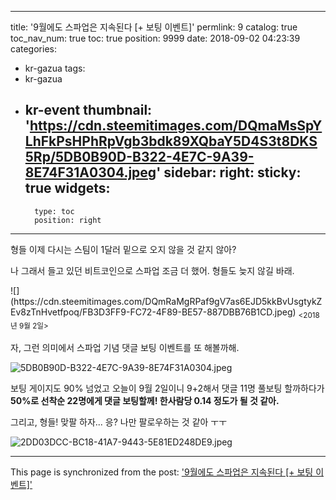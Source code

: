 
---
title: '9월에도 스파업은 지속된다 [+ 보팅 이벤트]'
permlink: 9
catalog: true
toc_nav_num: true
toc: true
position: 9999
date: 2018-09-02 04:23:39
categories:
- kr-gazua
tags:
- kr-gazua
- kr-event
thumbnail: 'https://cdn.steemitimages.com/DQmaMsSpYLhFkPsHPhRpVgb3bdk89XQbaY5D4S3t8DKS5Rp/5DB0B90D-B322-4E7C-9A39-8E74F31A0304.jpeg'
sidebar:
    right:
        sticky: true
widgets:
    -
        type: toc
        position: right
---


형들 이제 다시는 스팀이 1달러 밑으로 오지 않을 것 같지 않아?

나 그래서 들고 있던 비트코인으로 스파업 조금 더 했어. 형들도 늦지 않길 바래.

<div class=text-right>
![](https://cdn.steemitimages.com/DQmRaMgRPaf9gV7as6EJD5kkBvUsgtykZEv8zTnHvetfpoq/FB3D3FF9-FC72-4F89-BE57-887DBB76B1CD.jpeg)
<sub><2018년 9월 2일>&nbsp;&nbsp;</sub></div>
<br>
자, 그런 의미에서 스파업 기념 댓글 보팅 이벤트를 또 해볼까해. 

![5DB0B90D-B322-4E7C-9A39-8E74F31A0304.jpeg](https://cdn.steemitimages.com/DQmaMsSpYLhFkPsHPhRpVgb3bdk89XQbaY5D4S3t8DKS5Rp/5DB0B90D-B322-4E7C-9A39-8E74F31A0304.jpeg)

보팅 게이지도 90% 넘었고 오늘이 9월 2일이니 9+2해서 댓글 11명 풀보팅 할까하다가 <b>50%로 선착순 22명에게 댓글 보팅할께! 한사람당 0.14 정도가 될 것 같아.</b>

그리고, 형들! 맞팔 하자... 응? 나만 팔로우하는 것 같아 ㅜㅜ 

![2DD03DCC-BC18-41A7-9443-5E81ED248DE9.jpeg](https://cdn.steemitimages.com/DQmV1QorMJBvDX37a1ahVJj4gfMpJa6TSkcxLaY6HsNioXf/2DD03DCC-BC18-41A7-9443-5E81ED248DE9.jpeg)

- - -

This page is synchronized from the post: ['9월에도 스파업은 지속된다 [+ 보팅 이벤트]'](https://steemit.com/@jaydih/9)

